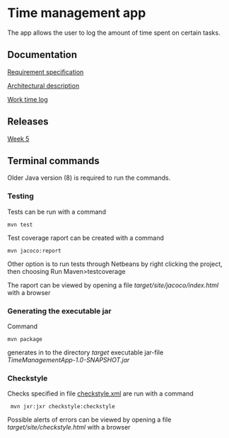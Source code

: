 # Time management app

The app allows the user to log the amount of time spent on certain tasks. 


## Documentation

[Requirement specification](https://github.com/riiraty/ot-harjoitustyo/blob/master/dokumentointi/requirement_specification.md)

[Architectural description](https://github.com/riiraty/ot-harjoitustyo/blob/master/dokumentointi/architecture.md)

[Work time log](https://github.com/riiraty/ot-harjoitustyo/blob/master/dokumentointi/work_time_log.md)


## Releases

[Week 5](https://github.com/riiraty/ot-harjoitustyo/releases/tag/week5) 


## Terminal commands

Older Java version (8) is required to run the commands.


### Testing

Tests can be run with a command

```
mvn test
```

Test coverage raport can be created with a command 

```
mvn jacoco:report
```

Other option is to run tests through Netbeans by right clicking the project, then choosing Run Maven>testcoverage

The raport can be viewed by opening a file _target/site/jacoco/index.html_ with a browser


### Generating the executable jar 

Command

```
mvn package
```

generates in to the directory _target_ executable jar-file _TimeManagementApp-1.0-SNAPSHOT.jar_


### Checkstyle

Checks specified in file [checkstyle.xml](https://github.com/riiraty/ot-harjoitustyo/blob/master/checkstyle.xml) are run with a command

```
 mvn jxr:jxr checkstyle:checkstyle
```

Possible alerts of errors can be viewed by opening a file _target/site/checkstyle.html_ with a browser

